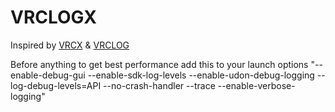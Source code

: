 # VRCLOGX
Inspired by [VRCX](https://github.com/vrcx-team/VRCX) & [VRCLOG](https://github.com/ShayBox/VRC-LOG)

Before anything to get best performance add this to your launch options "--enable-debug-gui --enable-sdk-log-levels --enable-udon-debug-logging --log-debug-levels=API --no-crash-handler --trace --enable-verbose-logging"
